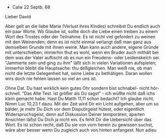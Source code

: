 + Calw 22 Septb. 68

Lieber David

Aber gelt an die liebe Marie (Verlust ihres Kindes) schreibst Du endlich auch ein paar Worte. Wo Glaube ist, sollte doch die Liebe einen treiben zu einem Wort des Trostes oder der Teilnahme. Es ist nicht viel gefordert zu weinen mit den Weinenden; denn es ist nicht einmal verlangt daß man ganz aus demselben Grunde mit ihnen weine. Man kann auch andere, eigene Gründe mit unterschieben; immerhin thut es wohl, wenn ein Bruder auch mithält bei dem was der Vater auftischt ob es nun ein Freudens- oder Leidenskelch sei. "Jammerte sein und ging zu ihm" läßt sich in vielen Variationen aufspielen; immerhin bleibt die Hauptsache: thu deßgleichen. Man weiß nie, ob man nicht die letzte Gelegenheit hat, seine Liebe zu bethätigen. Daran wollen wirs doch nie fehlen lassen so viel an uns ist.



Ohne Dat. Du hast wirklich kein gutes Ohr sondern bist schnabel- nicht hör-schnell. "Das Alte Test. ist größer als Du sagst" - ich wüßte nicht daß ichs klein gemacht habe. Hast Du Matth 11,11 schon bedacht? Ich glaube nicht. Nimm Luc 10,23 f dazu. Mit der Zeit wird Dir ein Licht aufgehen, aber um so bälder, je mehr Du Dich vor dem Disputirgeist hütest, oder eigentlich Widerspruchsgeist, denn auf Diskussion Deiner temporären, aparten Ansichten läßst Du Dich ja nicht ein. Es fehlt Dir die Uebersicht über das Wort. Es ist schon recht, daß Du sie von vorn herein zu gewissen suchst, wäre aber besser wenn Du zugleich auch von hinten anfangest. Nun adieu 